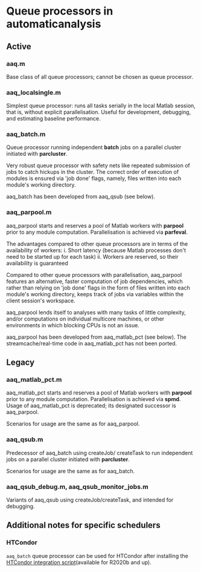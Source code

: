 # Queue processors in automaticanalysis

## Active

### aaq.m
Base class of all queue processors; cannot be chosen as queue processor.

### aaq_localsingle.m
Simplest queue processor: runs all tasks serially in the local Matlab session, that is, without explicit parallelisation. Useful for development, debugging, and estimating baseline performance.

### aaq_batch.m
Queue processor running independent __batch__ jobs on a parallel cluster initiated with __parcluster__. 

Very robust queue processor with safety nets like repeated submission of jobs to catch hickups in the cluster.
The correct order of execution of modules is ensured via 'job done' flags, namely, files written into each module's working directory.

aaq_batch has been developed from aaq_qsub (see below).

### aaq_parpool.m
aaq_parpool starts and reserves a pool of Matlab workers with __parpool__ prior to any module computation. Parallelisation is achieved via __parfeval__. 

The advantages compared to other queue processors are in terms of the availability of workers: 
i. Short latency (because Matlab processes don't need to be started up for each task)
ii. Workers are reserved, so their availability is guaranteed 

Compared to other queue processors with parallelisation, aaq_parpool features an alternative, faster computation of job dependencies, which rather than relying on 'job done' flags in the form of files written into each module's working directory, keeps track of jobs via variables within the client session's workspace.

aaq_parpool lends itself to analyses with many tasks of little complexity, and/or computations on individual multicore machines, or other environments in which blocking CPUs is not an issue.

aaq_parpool has been developed from aaq_matlab_pct (see below). The streamcache/real-time code in aaq_matlab_pct has not been ported.

## Legacy

### aaq_matlab_pct.m
aaq_matlab_pct starts and reserves a pool of Matlab workers with __parpool__ prior to any module computation. Parallelisation is achieved via __spmd__. 
Usage of aaq_matlab_pct is deprecated; its designated successor is aaq_parpool.

Scenarios for usage are the same as for aaq_parpool.

### aaq_qsub.m
Predecessor of aaq_batch using createJob/ createTask to run independent jobs on a parallel cluster initiated with __parcluster__. 

Scenarios for usage are the same as for aaq_batch.

### aaq_qsub_debug.m, aaq_qsub_monitor_jobs.m
Variants of aaq_qsub using createJob/createTask, and intended for debugging. 

## Additional notes for specific schedulers
### HTCondor
`aaq_batch` queue processor can be used for HTCondor after installing the [HTCondor integration script](https://www.mathworks.com/matlabcentral/fileexchange/78823-parallel-computing-toolbox-plugin-for-matlab-parallel-server-with-htcondor?s_tid=srchtitle)(available for R2020b and up).

